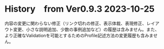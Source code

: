 

# History　from Ver0.9.3 2023-10-25

内容の変更に関わらない修正（リンク切れの修正、表示体裁、表現修正、レイアウト変更、小さな説明追加、少数の事例追加など）の履歴は含みません。また、より正確なValidationを可能とするためのProfile記述方法の変更履歴も含みません。